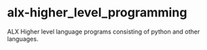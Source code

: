 # alx-higher_level_programming
ALX Higher level language programs consisting of python and other languages.
